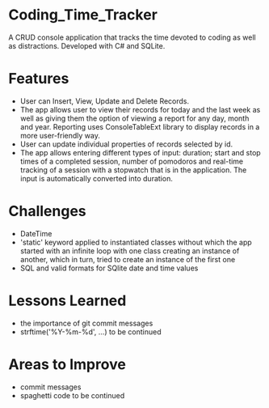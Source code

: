# Coding_Time_Tracker 
A CRUD console application that tracks the time devoted to coding as well as distractions. Developed with C# and SQLite. 

# Features  
* User can Insert, View, Update and Delete Records. 
* The app allows user to view their records for today and the last week as well as giving them the option of viewing a report for any day, month and year. Reporting uses ConsoleTableExt library to display records in a more user-friendly way.  
* User can update individual properties of records selected by id.  
* The app allows entering different types of input: duration; start and stop times of a completed session, number of pomodoros and real-time tracking of a session with a stopwatch that is in the application. The input is automatically converted into duration.  

# Challenges  
* DateTime  
* 'static' keyword applied to instantiated classes without which the app started with an infinite loop with one class creating an instance of another, which in turn, tried to create an instance of the first one  
* SQL and valid formats for SQlite date and time values

# Lessons Learned  
* the importance of git commit messages  
* strftime('%Y-%m-%d', ...)
to be continued  

# Areas to Improve  
* commit messages
* spaghetti code
to be continued  


